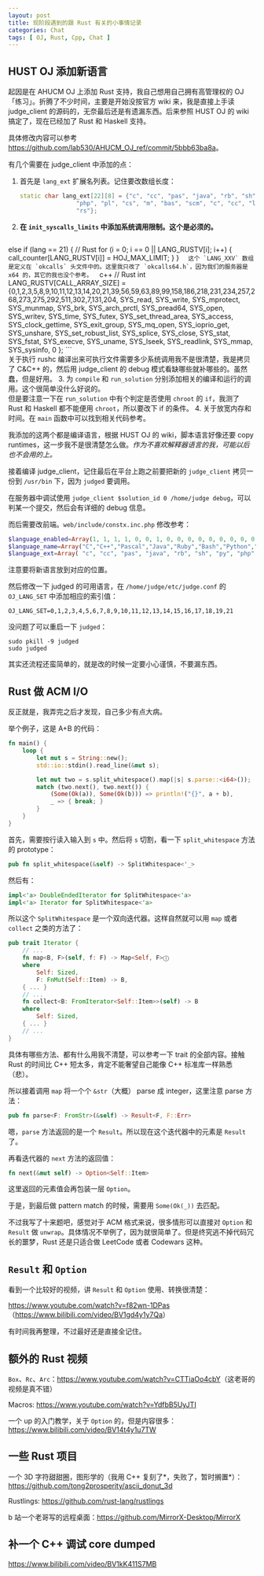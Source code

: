 ```yaml
---
layout: post
title: 现阶段遇到的跟 Rust 有关的小事情记录
categories: Chat
tags: [ OJ, Rust, Cpp, Chat ]
---
```


## HUST OJ 添加新语言

起因是在 AHUCM OJ 上添加 Rust 支持，我自己想用自己拥有高管理权的 OJ 「练习」。折腾了不少时间，主要是开始没按官方 wiki 来，我是直接上手读 judge_client 的源码的，无奈最后还是有遗漏东西。后来参照 HUST OJ 的 wiki 搞定了，现在已经加了 Rust 和 Haskell 支持。

具体修改内容可以参考 <https://github.com/lab530/AHUCM_OJ_ref/commit/5bbb63ba8a>。

有几个需要在 judge_client 中添加的点：

1.  首先是 `lang_ext` 扩展名列表。记住要改数组长度：  
    ```c++
    static char lang_ext[22][8] = {"c", "cc", "pas", "java", "rb", "sh", "py",
			        "php", "pl", "cs", "m", "bas", "scm", "c", "cc", "lua", "js", "go","sql","f95","m",
				    "rs"};
    ```
2.  **在 `init_syscalls_limits` 中添加系统调用限制。这个是必须的。**  
    ```c++
else if (lang == 21)
	{ // Rust
		for (i = 0; i == 0 || LANG_RUSTV[i]; i++)
		{
			call_counter[LANG_RUSTV[i]] = HOJ_MAX_LIMIT;
		}
	}
    ```  
    这个 `LANG_XXV` 数组是定义在 `okcalls` 头文件中的。这里我只改了 `okcalls64.h`，因为我们的服务器是 x64 的，其它的我也没个参考。  
    ```c++
    // Rust
    int LANG_RUSTV[CALL_ARRAY_SIZE] = {0,1,2,3,5,8,9,10,11,12,13,14,20,21,39,56,59,63,89,99,158,186,218,231,234,257,268,273,275,292,511,302,7,131,204,
            SYS_read, SYS_write, SYS_mprotect, SYS_munmap, SYS_brk, SYS_arch_prctl, SYS_pread64, SYS_open, SYS_writev,
            SYS_time, SYS_futex, SYS_set_thread_area, SYS_access, SYS_clock_gettime, SYS_exit_group, SYS_mq_open,
            SYS_ioprio_get, SYS_unshare, SYS_set_robust_list, SYS_splice, SYS_close, SYS_stat, SYS_fstat, SYS_execve,
            SYS_uname, SYS_lseek, SYS_readlink, SYS_mmap, SYS_sysinfo, 0 };
    ```  
    关于执行 rushc 编译出来可执行文件需要多少系统调用我不是很清楚，我是拷贝了 C&C++ 的，然后用 judge_client 的 debug 模式看缺哪些就补哪些的。虽然蠢，但是好用。
3.  为 `compile` 和 `run_solution` 分别添加相关的编译和运行的调用。这个很简单没什么好说的。  
    但是要注意一下在 `run_solution` 中有个判定是否使用 `chroot` 的 `if`，我测了 Rust 和 Haskell 都不能便用 `chroot`，所以要改下 if 的条件。
4.  关于放宽内存和时间。在 `main` 函数中可以找到相关代码参考。

我添加的这两个都是编译语言，根据 HUST OJ 的 wiki，脚本语言好像还要 copy runtimes，这一步我不是很清楚怎么做。*作为不喜欢解释器语言的我，可能以后也不会用的上。*

接着编译 judge_client，记住最后在平台上跑之前要把新的 `judge_client` 拷贝一份到 `/usr/bin` 下，因为 `judged` 要调用。

在服务器中调试使用 `judge_client $solution_id 0 /home/judge debug`，可以判某一个提交，然后会有详细的 debug 信息。

而后需要改前端。`web/include/constx.inc.php` 修改参考：

```php
$language_enabled=Array(1, 1, 1, 1, 0, 0, 1, 0, 0, 0, 0, 0, 0, 0, 0, 0, 0, 0, 0, 0, 0, 1, 0);
$language_name=Array("C","C++","Pascal","Java","Ruby","Bash","Python","PHP","Perl","C#","Obj-C","FreeBasic","Scheme","Clang","Clang++","Lua","JavaScript","Go","SQL(sqlite3)","Fortran","Matlab(Octave)","Rust","Other Language");
$language_ext=Array( "c", "cc", "pas", "java", "rb", "sh", "py", "php","pl", "cs","m","bas","scm","c","cc","lua","js","go","sql","f95", "m", "rs");
```

注意要将新语言放到对应的位置。

然后修改一下 judged 的可用语言，在 `/home/judge/etc/judge.conf` 的 `OJ_LANG_SET` 中添加相应的索引值：

```
OJ_LANG_SET=0,1,2,3,4,5,6,7,8,9,10,11,12,13,14,15,16,17,18,19,21
```

没问题了可以重启一下 `judged`：

```shell
sudo pkill -9 judged
sudo judged
```

其实还流程还蛮简单的，就是改的时候一定要小心谨慎，不要漏东西。

## Rust 做 ACM I/O

反正就是，我弄完之后才发现，自己多少有点大病。

举个例子，这是 A+B 的代码：

```rust
fn main() {
    loop {
        let mut s = String::new();
        std::io::stdin().read_line(&mut s);

        let mut two = s.split_whitespace().map(|s| s.parse::<i64>());
        match (two.next(), two.next()) {
            (Some(Ok(a)), Some(Ok(b))) => println!("{}", a + b),
            _ => { break; }
        }
    }
}
```

首先，需要按行读入输入到 `s` 中。然后将 `s` 切割，看一下 `split_whitespace` 方法的 prototype：

```rust
pub fn split_whitespace(&self) -> SplitWhitespace<'_>
```

然后有：

```rust
impl<'a> DoubleEndedIterator for SplitWhitespace<'a>
impl<'a> Iterator for SplitWhitespace<'a>
```

所以这个 `SplitWhitespace` 是一个双向迭代器。这样自然就可以用 `map` 或者 `collect` 之类的方法了：

```rust
pub trait Iterator {
    // ...
    fn map<B, F>(self, f: F) -> Map<Self, F>ⓘ
    where
        Self: Sized,
        F: FnMut(Self::Item) -> B,
    { ... }
    // ...
    fn collect<B: FromIterator<Self::Item>>(self) -> B
    where
        Self: Sized,
    { ... }
    // ...
}
```

具体有哪些方法、都有什么用我不清楚，可以参考一下 trait 的全部内容。接触 Rust 的时间比 C++ 短太多，肯定不能奢望自己能像 C++ 标准库一样熟悉（悲）。

所以接着调用 `map` 将一个个 `&str`（大概） parse 成 integer，这里注意 parse 方法：

```rust
pub fn parse<F: FromStr>(&self) -> Result<F, F::Err>
```

嗯，`parse` 方法返回的是一个 `Result`。所以现在这个迭代器中的元素是 `Result` 了。

再看迭代器的 `next` 方法的返回值：

```rust
fn next(&mut self) -> Option<Self::Item>
```

这里返回的元素值会再包装一层 `Option`。

于是，到最后做 pattern match 的时候，需要用 `Some(Ok(_))` 去匹配。

不过我写了十来题吧，感觉对于 ACM 格式来说，很多情形可以直接对 `Option` 和 `Result` 做 `unwrap`。具体情况不举例了，因为就很简单了。但是终究逃不掉代码冗长的噩梦，Rust 还是只适合做 LeetCode 或者 Codewars 这种。

## `Result` 和 `Option`

看到一个比较好的视频，讲 `Result` 和 `Option` 使用、转换很清楚：

<https://www.youtube.com/watch?v=f82wn-1DPas>（<https://www.bilibili.com/video/BV1gd4y1y7Qa>）

有时间我再整理，不过最好还是直接全记住。

## 额外的 Rust 视频

`Box`、`Rc`、`Arc`：<https://www.youtube.com/watch?v=CTTiaOo4cbY>（这老哥的视频是真不错）

Macros: <https://www.youtube.com/watch?v=YdfbB5UyJTI>

一个 up 的入门教学，关于 `Option` 的，但是内容很多：<https://www.bilibili.com/video/BV14t4y1u7TW>

## 一些 Rust 项目

一个 3D 字符甜甜圈，图形学的（我用 C++ 复刻了*，失败了，暂时搁置*）：<https://github.com/tong2prosperity/ascii_donut_3d>

Rustlings: <https://github.com/rust-lang/rustlings>

b 站一个老哥写的远程桌面：<https://github.com/MirrorX-Desktop/MirrorX>

## 补一个 C++ 调试 core dumped

<https://www.bilibili.com/video/BV1kK411S7MB>
